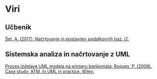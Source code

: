 # Viri

## Učbenik

[Šet, A. (2017). Načrtovanje in postavitev podatkovnih baz. i2.](https://www.yumpu.com/xx/document/read/65267553/nacrtovanje-in-postavitev-podatkovnih-baz-2017)

## Sistemska analiza in načrtovanje z UML

[Proces izdelave UML modela na primeru bankomata: Roques, P. (2006). Case study: ATM. In UML in practice. Wiley. ](https://people.ok.ubc.ca/bowenhui/310/8-UML.pdf)
